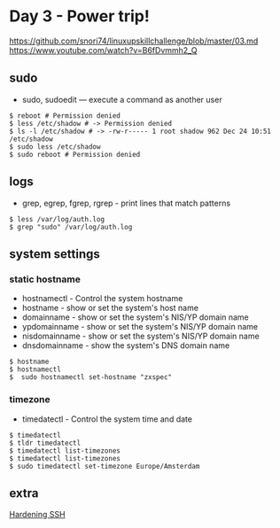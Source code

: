 # Day 3 - Power trip!

https://github.com/snori74/linuxupskillchallenge/blob/master/03.md  
https://www.youtube.com/watch?v=B6fDvmmh2_Q  

## sudo

- sudo, sudoedit — execute a command as another user

```shell
$ reboot # Permission denied
$ less /etc/shadow # -> Permission denied
$ ls -l /etc/shadow # -> -rw-r----- 1 root shadow 962 Dec 24 10:51 /etc/shadow
$ sudo less /etc/shadow
$ sudo reboot # Permission denied
```

## logs

- grep, egrep, fgrep, rgrep - print lines that match patterns

```shell
$ less /var/log/auth.log
$ grep "sudo" /var/log/auth.log
```

## system settings

### static hostname

- hostnamectl - Control the system hostname
- hostname - show or set the system's host name
- domainname - show or set the system's NIS/YP domain name
- ypdomainname - show or set the system's NIS/YP domain name
- nisdomainname - show or set the system's NIS/YP domain name
- dnsdomainname - show the system's DNS domain name

```shell
$ hostname
$ hostnamectl
$  sudo hostnamectl set-hostname "zxspec"
```

### timezone

- timedatectl - Control the system time and date

```shell
$ timedatectl
$ tldr timedatectl
$ timedatectl list-timezones
$ timedatectl list-timezones
$ sudo timedatectl set-timezone Europe/Amsterdam
```

## extra

[Hardening SSH](https://medium.com/@jasonrigden/hardening-ssh-1bcb99cd4cef)
